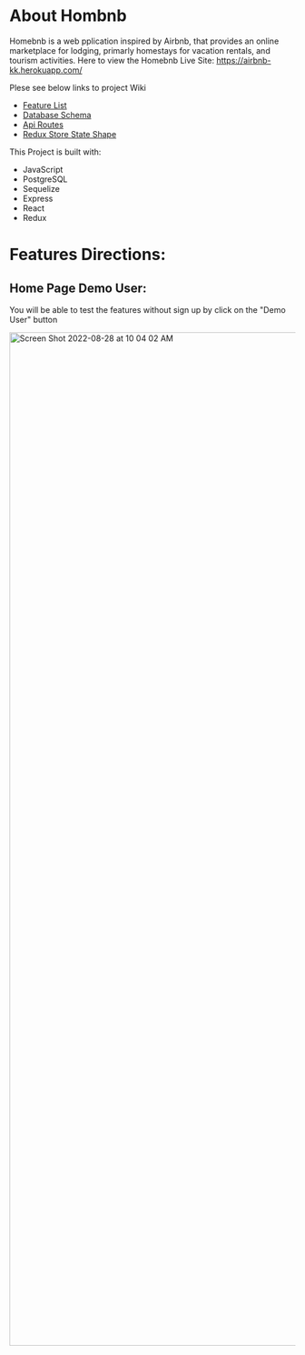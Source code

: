 # About Hombnb

Homebnb is a web pplication inspired by Airbnb, that provides an online marketplace for lodging, primarly homestays for vacation rentals, and tourism activities.
Here to view the Homebnb Live Site: https://airbnb-kk.herokuapp.com/




Plese see below links to project Wiki

* [Feature List](https://github.com/katyky14/AirBnB/wiki/Feature-List)
* [Database Schema](https://github.com/katyky14/AirBnB/wiki/Database-Schema)
* [Api Routes](https://github.com/katyky14/AirBnB/wiki/API-Documentation)
* [Redux Store State Shape](https://github.com/katyky14/AirBnB/wiki/Redux-Store-Shape)

This Project is built with:
* JavaScript
* PostgreSQL
* Sequelize
* Express
* React
* Redux

# Features Directions:

## Home Page Demo User:

You will be able to test the features without sign up by click on the "Demo User" button

<img width="1783" alt="Screen Shot 2022-08-28 at 10 04 02 AM" src="https://user-images.githubusercontent.com/73508540/187098805-18ba7aae-580d-4b07-bda3-72f0a5898902.png">




